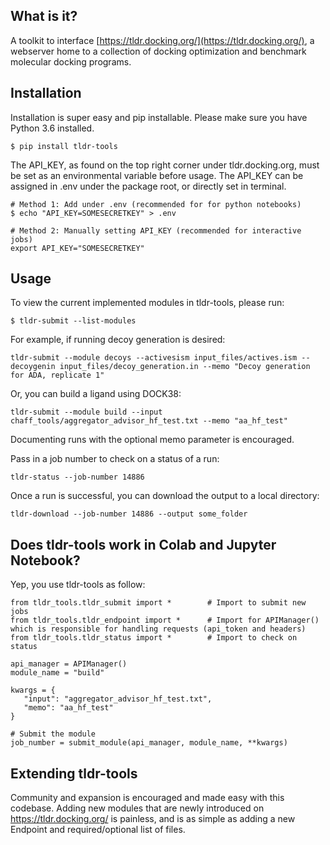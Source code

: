 ## What is it?

A toolkit to interface [https://tldr.docking.org/](https://tldr.docking.org/), a webserver home to a collection of docking optimization and benchmark molecular docking programs.

## Installation

Installation is super easy and pip installable. Please make sure you have Python 3.6 installed.

```shell-session
$ pip install tldr-tools
```

The API_KEY, as found on the top right corner under tldr.docking.org, must be set as an environmental variable before usage. The API_KEY can be assigned in .env under the package root, or directly set in terminal.

```shell-session
# Method 1: Add under .env (recommended for for python notebooks)
$ echo "API_KEY=SOMESECRETKEY" > .env

# Method 2: Manually setting API_KEY (recommended for interactive jobs)
export API_KEY="SOMESECRETKEY"
```

## Usage
To view the current implemented modules in tldr-tools, please run:

```shell-session
$ tldr-submit --list-modules
```

For example, if running decoy generation is desired:

```shell-session
tldr-submit --module decoys --activesism input_files/actives.ism --decoygenin input_files/decoy_generation.in --memo "Decoy generation for ADA, replicate 1"
```

Or, you can build a ligand using DOCK38:

```shell-session
tldr-submit --module build --input chaff_tools/aggregator_advisor_hf_test.txt --memo "aa_hf_test"
```

Documenting runs with the optional memo parameter is encouraged.

Pass in a job number to check on a status of a run:
```shell-session
tldr-status --job-number 14886
```

Once a run is successful, you can download the output to a local directory:

```shell-session
tldr-download --job-number 14886 --output some_folder
```

## Does tldr-tools work in Colab and Jupyter Notebook?

Yep, you use tldr-tools as follow:

```shell-session
from tldr_tools.tldr_submit import *        # Import to submit new jobs
from tldr_tools.tldr_endpoint import *      # Import for APIManager() which is responsible for handling requests (api_token and headers)
from tldr_tools.tldr_status import *        # Import to check on status

api_manager = APIManager()
module_name = "build"

kwargs = {
   "input": "aggregator_advisor_hf_test.txt",
   "memo": "aa_hf_test"
}

# Submit the module
job_number = submit_module(api_manager, module_name, **kwargs)
```

## Extending tldr-tools

Community and expansion is encouraged and made easy with this codebase. Adding new modules that are newly introduced on https://tldr.docking.org/ is painless, and is as simple as adding a new Endpoint and required/optional list of files.
